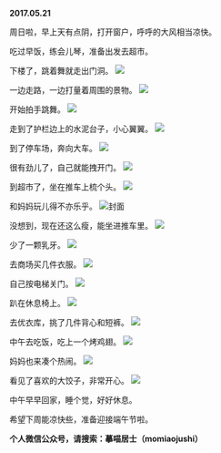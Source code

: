 
          
**2017.05.21**

周日啦，早上天有点阴，打开窗户，呼呼的大风相当凉快。

吃过早饭，练会儿琴，准备出发去超市。

下楼了，跳着舞就走出门洞。
![](http://wx3.sinaimg.cn/large/627d9660ly1ffsx88eeg7j20yg0mzjuv.jpg)


一边走路，一边打量着周围的景物。
![](http://wx3.sinaimg.cn/large/627d9660ly1ffsx89sj9aj20yg0mzjvj.jpg)


开始拍手跳舞。
![](http://wx3.sinaimg.cn/large/627d9660ly1ffsx8apw66j20yg0mz41i.jpg)


走到了护栏边上的水泥台子，小心翼翼。
![](http://wx3.sinaimg.cn/large/627d9660ly1ffsx88jli8j20yg0mzafg.jpg)


到了停车场，奔向大车。
![](http://wx3.sinaimg.cn/large/627d9660ly1ffsx8aa3ssj20yg0mztdt.jpg)


很有劲儿了，自己就能拽开门。
![](http://wx3.sinaimg.cn/large/627d9660ly1ffsx88o1y2j20yg0mzdjd.jpg)


到超市了，坐在推车上梳个头。
![](http://wx3.sinaimg.cn/large/627d9660ly1ffsx89oj0sj20yg0mz0v1.jpg)


和妈妈玩儿得不亦乐乎。
![](http://wx3.sinaimg.cn/large/627d9660ly1ffsx88y74bj20yg0mzaer.jpg)封面


没想到，现在还这么瘦，能坐进推车里。
![](http://wx3.sinaimg.cn/large/627d9660ly1ffsx89flaij20yg0mzdkk.jpg)


少了一颗乳牙。
![](http://wx3.sinaimg.cn/large/627d9660ly1ffsx894m6oj20yg0mz0vk.jpg)


去商场买几件衣服。
![](http://wx3.sinaimg.cn/large/627d9660ly1ffsx8akidnj20yg0mzn15.jpg)


自己按电梯关门。
![](http://wx3.sinaimg.cn/large/627d9660ly1ffsx88t8uyj20yg0mztaj.jpg)


趴在休息椅上。
![](http://wx3.sinaimg.cn/large/627d9660ly1ffsx89a29nj20yg0mzmz6.jpg)


去优衣库，挑了几件背心和短裤。
![](http://wx3.sinaimg.cn/large/627d9660ly1ffsx8a2wfnj20yg0mztbm.jpg)


中午去吃饭，吃上一个烤鸡翅。
![](http://wx3.sinaimg.cn/large/627d9660ly1ffsx8avuvij20yg0mzad6.jpg)


妈妈也来凑个热闹。
![](http://wx3.sinaimg.cn/large/627d9660ly1ffsx8azbgjj20yg0mzdjq.jpg)


看见了喜欢的大饺子，非常开心。
![](http://wx3.sinaimg.cn/large/627d9660ly1ffsx8af2i4j20yg0mzq5r.jpg)


中午早早回家，睡个觉，好好休息。

希望下周能凉快些，准备迎接端午节啦。


**个人微信公众号，请搜索：摹喵居士（momiaojushi）**

        